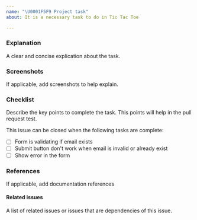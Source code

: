 ```yaml
---
name: "\U0001F5F9 Project task"
about: It is a necessary task to do in Tic Tac Toe

---
```


### Explanation
 A clear and concise explication about the task.

### Screenshots
 If applicable, add screenshots to help explain.

### Checklist
 Describe the key points to complete the task. This points will help in the pull request test.

 This issue can be closed when the following tasks are complete:
 
 - [ ] Form is validating if email exists
 - [ ] Submit button don't work when email is invalid or already exist
 - [ ] Show error in the form 
 
### References
 If applicable, add documentation references
 
#### Related issues
 A list of related issues or issues that are dependencies of this issue.
